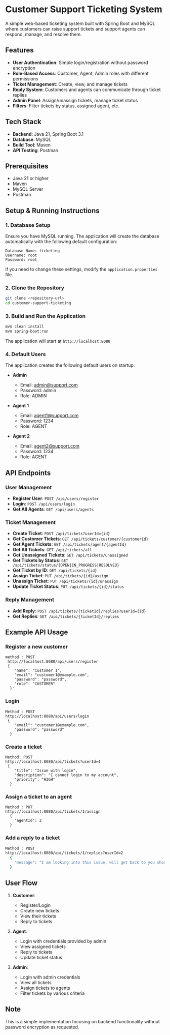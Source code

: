 # Customer Support Ticketing System

A simple web-based ticketing system built with Spring Boot and MySQL where customers can raise support tickets and support agents can respond, manage, and resolve them.

## Features

- **User Authentication**: Simple login/registration without password encryption
- **Role-Based Access**: Customer, Agent, Admin roles with different permissions
- **Ticket Management**: Create, view, and manage tickets
- **Reply System**: Customers and agents can communicate through ticket replies
- **Admin Panel**: Assign/unassign tickets, manage ticket status
- **Filters**: Filter tickets by status, assigned agent, etc.

## Tech Stack

- **Backend**: Java 21, Spring Boot 3.1
- **Database**: MySQL
- **Build Tool**: Maven
- **API Testing**: Postman

## Prerequisites

- Java 21 or higher
- Maven
- MySQL Server
- Postman

## Setup & Running Instructions

### 1. Database Setup

Ensure you have MySQL running. The application will create the database automatically with the following default configuration:

```
Database Name: ticketing
Username: root
Password: root
```

If you need to change these settings, modify the `application.properties` file.

### 2. Clone the Repository

```bash
git clone <repository-url>
cd customer-support-ticketing
```

### 3. Build and Run the Application

```bash
mvn clean install
mvn spring-boot:run
```

The application will start at `http://localhost:8080`

### 4. Default Users

The application creates the following default users on startup:

- **Admin**
  - Email: admin@support.com
  - Password: admin
  - Role: ADMIN

- **Agent 1**
  - Email: agent1@support.com
  - Password: 1234
  - Role: AGENT

- **Agent 2**
  - Email: agent2@support.com
  - Password: 1234
  - Role: AGENT

## API Endpoints

### User Management

- **Register User**: `POST /api/users/register`
- **Login**: `POST /api/users/login`
- **Get All Agents**: `GET /api/users/agents`

### Ticket Management

- **Create Ticket**: `POST /api/tickets?userId={id}`
- **Get Customer Tickets**: `GET /api/tickets/customer/{customerId}`
- **Get Agent Tickets**: `GET /api/tickets/agent/{agentId}`
- **Get All Tickets**: `GET /api/tickets/all`
- **Get Unassigned Tickets**: `GET /api/tickets/unassigned`
- **Get Tickets by Status**: `GET /api/tickets/status/{OPEN|IN_PROGRESS|RESOLVED}`
- **Get Ticket by ID**: `GET /api/tickets/{id}`
- **Assign Ticket**: `PUT /api/tickets/{id}/assign`
- **Unassign Ticket**: `PUT /api/tickets/{id}/unassign`
- **Update Ticket Status**: `PUT /api/tickets/{id}/status`

### Reply Management

- **Add Reply**: `POST /api/tickets/{ticketId}/replies?userId={id}`
- **Get Replies**: `GET /api/tickets/{ticketId}/replies`

## Example API Usage

### Register a new customer

```
method : POST
 http://localhost:8080/api/users/register 
 {
    "name": "Customer 1",
    "email": "customer1@example.com",
    "password": "password",
    "role": "CUSTOMER"
  }'
```

### Login

```
Method : POST
http://localhost:8080/api/users/login 
 {
    "email": "customer1@example.com",
    "password": "password"
  }
```

### Create a ticket

```
Method: POST
http://localhost:8080/api/tickets?userId=4 
 {
    "title": "Issue with login",
    "description": "I cannot login to my account",
    "priority": "HIGH"
  }
```

### Assign a ticket to an agent

```
Method : PUT
http://localhost:8080/api/tickets/1/assign 
  {
    "agentId": 2
  }
```

### Add a reply to a ticket

```bash
Method : POST
http://localhost:8080/api/tickets/1/replies?userId=2 
  {
    "message": "I am looking into this issue, will get back to you shortly."
  }
```

## User Flow

1. **Customer**:
   - Register/Login
   - Create new tickets
   - View their tickets
   - Reply to tickets

2. **Agent**:
   - Login with credentials provided by admin
   - View assigned tickets
   - Reply to tickets
   - Update ticket status

3. **Admin**:
   - Login with admin credentials
   - View all tickets
   - Assign tickets to agents
   - Filter tickets by various criteria

## Note

This is a simple implementation focusing on backend functionality without password encryption as requested.
